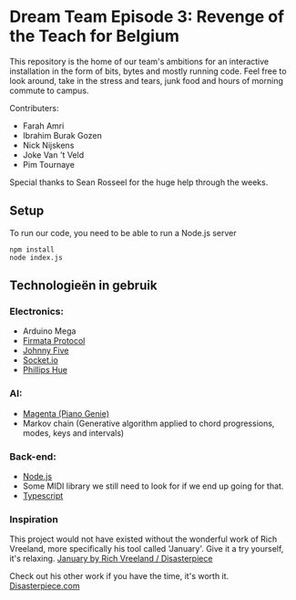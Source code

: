 # Dream Team Episode 3: Revenge of the Teach for Belgium

This repository is the home of our team's ambitions for an interactive installation in the form of bits, bytes and mostly running code. Feel free to look around, take in the stress and tears, junk food and hours of morning commute to campus.

Contributers:

- Farah Amri
- Ibrahim Burak Gozen
- Nick Nijskens
- Joke Van 't Veld
- Pim Tournaye

Special thanks to Sean Rosseel for the huge help through the weeks.
## Setup
To run our code, you need to be able to run a Node.js server


```
npm install
node index.js
```


## Technologieën in gebruik
### Electronics: 
- Arduino Mega
- [Firmata Protocol](https://github.com/firmata/arduino)
- [Johnny Five](http://johnny-five.io/)
- [Socket.io](https://socket.io/)
- [Phillips Hue](https://developers.meethue.com/)

### AI:          
- [Magenta (Piano Genie)](https://magenta.tensorflow.org/)
- Markov chain (Generative algorithm applied to chord progressions, modes, keys and intervals)

### Back-end:    
- [Node.js](https://nodejs.org/en/)
- Some MIDI library we still need to look for if we end up going for that.
- [Typescript](https://www.typescriptlang.org/)


### Inspiration

This project would not have existed without the wonderful work of Rich Vreeland, more specifically his tool called 'January'. Give it a try yourself, it's relaxing.
[January by Rich Vreeland / Disasterpiece](https://github.com/richvreeland/hf-january)

Check out his other work if you have the time, it's worth it.
[Disasterpiece.com](https://disasterpeace.com/)

